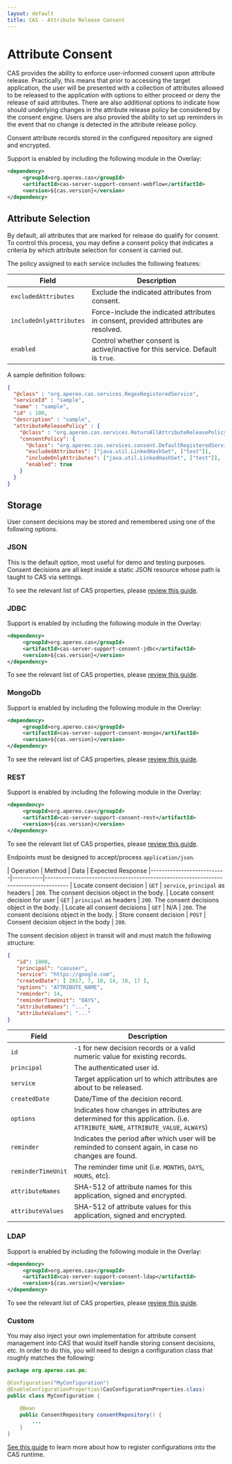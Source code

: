 ```yaml
---
layout: default
title: CAS - Attribute Release Consent
---
```


# Attribute Consent

CAS provides the ability to enforce user-informed consent upon attribute release. Practically, this means that prior to accessing the target application, the user will be presented with a collection of attributes allowed to be released to the application with options to either proceed or deny the release of said attributes. There are also additional options to indicate how should underlying changes in the attribute release policy be considered by the consent engine. Users are also provied the ability to set up reminders in the event that no change is detected in the attribute release policy.

Consent attribute records stored in the configured repository are signed and encrypted.

Support is enabled by including the following module in the Overlay:

```xml
<dependency>
     <groupId>org.apereo.cas</groupId>
     <artifactId>cas-server-support-consent-webflow</artifactId>
     <version>${cas.version}</version>
</dependency>
```

## Attribute Selection

By default, all attributes that are marked for release do qualify for consent. To control this process, you may define a consent policy that indicates a criteria by which attribute selection for consent is carried out.

The policy assigned to each service includes the following features:

| Field                      | Description
|----------------------------|---------------------------------------------------------------------------------------
| `excludedAttributes`       | Exclude the indicated attributes from consent.
| `includeOnlyAttributes`    | Force-include the indicated attributes in consent, provided attributes are resolved.
| `enabled`                  | Control whether consent is active/inactive for this service. Default is `true`.

A sample definition follows:

```json
{
  "@class" : "org.apereo.cas.services.RegexRegisteredService",
  "serviceId" : "sample",
  "name" : "sample",
  "id" : 100,
  "description" : "sample",
  "attributeReleasePolicy" : {
    "@class" : "org.apereo.cas.services.ReturnAllAttributeReleasePolicy",
    "consentPolicy": {
      "@class": "org.apereo.cas.services.consent.DefaultRegisteredServiceConsentPolicy",
      "excludedAttributes": ["java.util.LinkedHashSet", ["test"]],
      "includeOnlyAttributes": ["java.util.LinkedHashSet", ["test"]],
      "enabled": true
    }
  }
}
```

## Storage

User consent decisions may be stored and remembered using one of the following options.

### JSON

This is the default option, most useful for demo and testing purposes. Consent decisions are all
kept inside a static JSON resource whose path is taught to CAS via settings.

To see the relevant list of CAS properties, please [review this guide](../installation/Configuration-Properties.html#json-attribute-consent).

### JDBC

Support is enabled by including the following module in the Overlay:

```xml
<dependency>
     <groupId>org.apereo.cas</groupId>
     <artifactId>cas-server-support-consent-jdbc</artifactId>
     <version>${cas.version}</version>
</dependency>
```

To see the relevant list of CAS properties, please [review this guide](../installation/Configuration-Properties.html#jpa-attribute-consent).

### MongoDb

Support is enabled by including the following module in the Overlay:

```xml
<dependency>
     <groupId>org.apereo.cas</groupId>
     <artifactId>cas-server-support-consent-mongo</artifactId>
     <version>${cas.version}</version>
</dependency>
```

To see the relevant list of CAS properties, please [review this guide](../installation/Configuration-Properties.html#mongodb-attribute-consent).


### REST

Support is enabled by including the following module in the Overlay:

```xml
<dependency>
     <groupId>org.apereo.cas</groupId>
     <artifactId>cas-server-support-consent-rest</artifactId>
     <version>${cas.version}</version>
</dependency>
```

To see the relevant list of CAS properties, please [review this guide](../installation/Configuration-Properties.html#rest-attribute-consent).

Endpoints must be designed to accept/process `application/json`.

| Operation                 | Method    | Data                                 | Expected Response
|---------------------------|-----------|--------------------------------------------------------------------------------------
| Locate consent decision   | `GET`     | `service`, `principal` as headers    | `200`. The consent decision object in the body.
| Locate consent decision for user   | `GET`     | `principal` as headers    | `200`. The consent decisions object in the body.
| Locate all consent decisions  | `GET`     | N/A    | `200`. The consent decisions object in the body.
| Store consent decision    | `POST`    |  Consent decision object in the body | `200`.

The consent decision object in transit will and must match the following structure:

```json
{
   "id": 1000,
   "principal": "casuser",
   "service": "https://google.com",
   "createdDate": [ 2017, 7, 10, 14, 10, 17 ],
   "options": "ATTRIBUTE_NAME",
   "reminder": 14,
   "reminderTimeUnit": "DAYS",
   "attributeNames": "...",
   "attributeValues": "..."
}
```

| Field                     | Description
|---------------------------|-----------------------------------------------------------------------------------------------------------------------
| `id`                      | `-1` for new decision records or a valid numeric value for existing records.      
| `principal`               | The authenticated user id.
| `service`                 | Target application url to which attributes are about to be released.
| `createdDate`             | Date/Time of the decision record.
| `options`                 | Indicates how changes in attributes are determined for this application. (i.e. `ATTRIBUTE_NAME`, `ATTRIBUTE_VALUE`, `ALWAYS`)
| `reminder`                | Indicates the period after which user will be reminded to consent again, in case no changes are found.
| `reminderTimeUnit`        | The reminder time unit (i.e. `MONTHS`, `DAYS`, `HOURS`, etc).
| `attributeNames`          | SHA-512 of attribute names for this application, signed and encrypted.
| `attributeValues`         | SHA-512 of attribute values for this application, signed and encrypted.


### LDAP

Support is enabled by including the following module in the Overlay:

```xml
<dependency>
     <groupId>org.apereo.cas</groupId>
     <artifactId>cas-server-support-consent-ldap</artifactId>
     <version>${cas.version}</version>
</dependency>
```

To see the relevant list of CAS properties, please [review this guide](../installation/Configuration-Properties.html#ldap-attribute-consent).


### Custom

You may also inject your own implementation for attribute consent management into CAS that would itself handle storing consent decisions, etc. In order to do this, you will need to design a configuration class that roughly matches the following: 

```java
package org.apereo.cas.pm;

@Configuration("MyConfiguration")
@EnableConfigurationProperties(CasConfigurationProperties.class)
public class MyConfiguration {

    @Bean
    public ConsentRepository consentRepository() {
        ...
    }
}
```

[See this guide](../installation/Configuration-Management-Extensions.html) to learn more about how to register configurations into the CAS runtime.